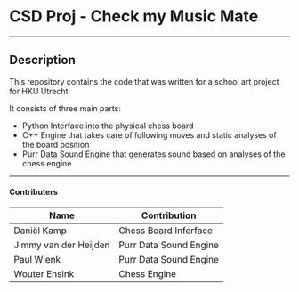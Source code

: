 # CSD Proj - Check my Music Mate
---
## Description

This repository contains the code that was written for a school art project for HKU Utrecht.

It consists of three main parts:
* Python Interface into the physical chess board
* C++ Engine that takes care of following moves and static analyses of the board position
* Purr Data Sound Engine that generates sound based on analyses of the chess engine


---
#### Contributers
|Name|Contribution|
|---|---|
| Daniël Kamp|Chess Board Inferface|
|Jimmy van der Heijden| Purr Data Sound Engine|
|Paul Wienk| Purr Data Sound Engine|
|Wouter Ensink| Chess Engine|
